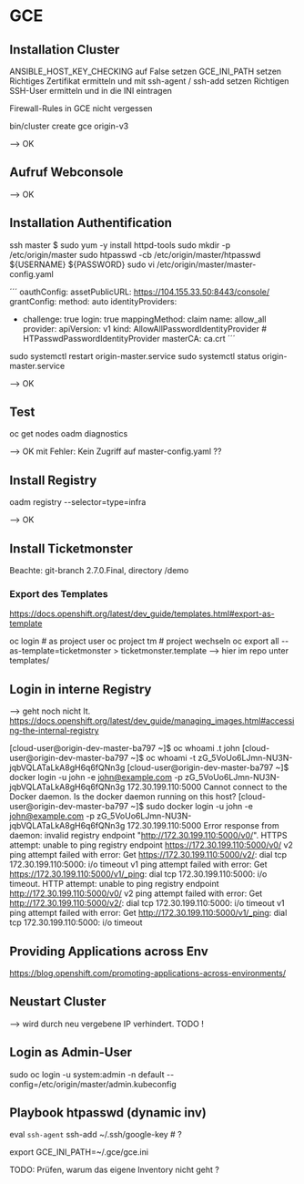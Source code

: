 # GCE

## Installation Cluster

ANSIBLE_HOST_KEY_CHECKING auf False setzen
GCE_INI_PATH setzen
Richtiges Zertifikat ermitteln und mit ssh-agent / ssh-add setzen
Richtigen SSH-User ermitteln und in die INI eintragen

Firewall-Rules in GCE nicht vergessen

bin/cluster create gce origin-v3

--> OK

## Aufruf Webconsole

--> OK

## Installation Authentification

ssh master
$ sudo yum -y install httpd-tools
sudo mkdir -p /etc/origin/master
sudo htpasswd -cb /etc/origin/master/htpasswd ${USERNAME} ${PASSWORD}
sudo vi /etc/origin/master/master-config.yaml

´´´
oauthConfig:
  assetPublicURL: https://104.155.33.50:8443/console/
  grantConfig:
    method: auto
  identityProviders:
  - challenge: true
    login: true
    mappingMethod: claim
    name: allow_all
    provider:
      apiVersion: v1
      kind: AllowAllPasswordIdentityProvider # HTPasswdPasswordIdentityProvider 
  masterCA: ca.crt
´´´

sudo systemctl restart origin-master.service
sudo systemctl status origin-master.service

--> OK

## Test

oc get nodes
oadm diagnostics

--> OK mit Fehler: Kein Zugriff auf master-config.yaml ??

## Install Registry

oadm registry --selector=type=infra

--> OK

## Install Ticketmonster

Beachte: git-branch 2.7.0.Final, directory /demo

### Export des Templates

https://docs.openshift.org/latest/dev_guide/templates.html#export-as-template

oc login # as project user
oc project tm # project wechseln
oc export all --as-template=ticketmonster > ticketmonster.template
--> hier im repo unter templates/


## Login in interne Registry

--> geht noch nicht lt. https://docs.openshift.org/latest/dev_guide/managing_images.html#accessing-the-internal-registry

[cloud-user@origin-dev-master-ba797 ~]$ oc whoami .t
john
[cloud-user@origin-dev-master-ba797 ~]$ oc whoami -t
zG_5VoUo6LJmn-NU3N-jqbVQLATaLkA8gH6q6fQNn3g
[cloud-user@origin-dev-master-ba797 ~]$ docker login -u john -e john@example.com -p zG_5VoUo6LJmn-NU3N-jqbVQLATaLkA8gH6q6fQNn3g 172.30.199.110:5000
Cannot connect to the Docker daemon. Is the docker daemon running on this host?
[cloud-user@origin-dev-master-ba797 ~]$ sudo docker login -u john -e john@example.com -p zG_5VoUo6LJmn-NU3N-jqbVQLATaLkA8gH6q6fQNn3g 172.30.199.110:5000
Error response from daemon: invalid registry endpoint "http://172.30.199.110:5000/v0/". HTTPS attempt: unable to ping registry endpoint https://172.30.199.110:5000/v0/
v2 ping attempt failed with error: Get https://172.30.199.110:5000/v2/: dial tcp 172.30.199.110:5000: i/o timeout
 v1 ping attempt failed with error: Get https://172.30.199.110:5000/v1/_ping: dial tcp 172.30.199.110:5000: i/o timeout. HTTP attempt: unable to ping registry endpoint http://172.30.199.110:5000/v0/
v2 ping attempt failed with error: Get http://172.30.199.110:5000/v2/: dial tcp 172.30.199.110:5000: i/o timeout
 v1 ping attempt failed with error: Get http://172.30.199.110:5000/v1/_ping: dial tcp 172.30.199.110:5000: i/o timeout


## Providing Applications across Env

https://blog.openshift.com/promoting-applications-across-environments/

## Neustart Cluster

--> wird durch neu vergebene IP verhindert. TODO !

## Login as Admin-User

sudo oc login -u system:admin -n default --config=/etc/origin/master/admin.kubeconfig

## Playbook htpasswd (dynamic inv)

eval `ssh-agent`
ssh-add ~/.ssh/google-key # ?

export GCE_INI_PATH=~/.gce/gce.ini

TODO: Prüfen, warum das eigene Inventory nicht geht ? 





